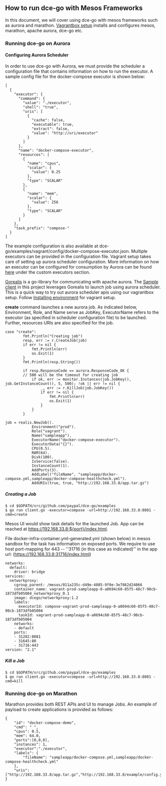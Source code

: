 ## How to run dce-go with Mesos Frameworks

In this document, we will cover using dce-go with mesos frameworks such as aurora and marathon. [Vagrantbox setup](https://github.com/paypal/dce-go/blob/master/docs/how-to-use.md) installs and configures  mesos, marathon, apache aurora, dce-go etc.

### Running dce-go on Aurora
#### Configuring Aurora Scheduler
In order to use dce-go with Aurora, we must provide the scheduler a configuration file that contains information on how to run the executor. 
A sample config file for the docker-compose executor is shown below:
```
[
  {
    "executor": {
      "command": {
        "value": "./executor",
        "shell": "true",
        "uris": [
          {
            "cache": false,
            "executable": true,
            "extract": false,
            "value": "http://uri/executor"
          }
        ]
      },
      "name": "docker-compose-executor",
      "resources": [
        {
          "name": "cpus",
          "scalar": {
            "value": 0.25
          },
          "type": "SCALAR"
        },
        {
          "name": "mem",
          "scalar": {
            "value": 256
          },
          "type": "SCALAR"
        }
      ]
    },
    "task_prefix": "compose-"
  }
]
```
The example configuration is also available at dce-go/examples/vagrant/config/docker-compose-executor.json. Multiple executors can be provided in the configuration file. Vagrant setup takes care of setting up aurora scheduler configuration.
More information on how an executor can be configured for consumption by Aurora can be found [here](https://github.com/apache/aurora/blob/master/docs/operations/configuration.md#custom-executors)
under the custom executors section.


[Gorealis](https://github.com/rdelval/gorealis) is a go-library for communicating with apache aurora. The [Sample client](https://github.com/paypal/dce-go/blob/opensource/examples/client.go) in this project leverages Gorealis to launch job using aurora scheduler. This is a quick way to try out aurora scheduler apis using our vagrantbox setup. Follow [Installing environment](environment.md) for vagrant setup.
 
**create** command launches a new aurora job. As indicated below, Environment, Role, and Name serve as JobKey, ExecutorName refers to the executor (as specified in scheduler configuration file) to be launched. Further, resources URIs are also specified for the job.

```
case "create":
		fmt.Println("Creating job")
		resp, err := r.CreateJob(job)
		if err != nil {
			fmt.Println(err)
			os.Exit(1)
		}
		fmt.Println(resp.String())

		if resp.ResponseCode == aurora.ResponseCode_OK {
		// 500 will be the timeout for creating job
			if ok, err := monitor.Instances(job.JobKey(), job.GetInstanceCount(), 5, 500); !ok || err != nil {
				_, err := r.KillJob(job.JobKey())
				if err != nil {
					fmt.Println(err)
					os.Exit(1)
				}
			}
		}
```

```
job = realis.NewJob().
			Environment("prod").
			Role("vagrant").
			Name("sampleapp").
			ExecutorName("docker-compose-executor").
			ExecutorData("{}").
			CPU(0.5).
			RAM(64).
			Disk(100).
			IsService(false).
			InstanceCount(1).
			AddPorts(3).
			AddLabel("fileName", "sampleapp/docker-compose.yml,sampleapp/docker-compose-healthcheck.yml").
			AddURIs(true, true, "http://192.168.33.8/app.tar.gz")
```

##### Creating a Job
```
$ cd $GOPATH/src/github.com/paypal/dce-go/examples 
$ go run client.go -executor=compose -url=http://192.168.33.8:8081 -cmd=create
```
Mesos UI would show task details for the launched Job. App can be reached at https://192.168.33.8:${port}/index.html.

File docker-infra-container.yml-generated.yml (shown below) in mesos sandbox for the task has information on exposed ports.
We require to use host port-mapping for 443 -- ''31716 (in this case as indicated)'' in the app url:
(https://192.168.33.8:31716/index.html) 
```
networks:
  default:
    driver: bridge
services:
  networkproxy:
    cgroup_parent: /mesos/011a235c-d49e-4085-9f0e-3e7862d24066
    container_name: vagrant-prod-sampleapp-0-a0694c60-85f5-48c7-90cb-1873dfb05004_networkproxy_0.1
    image: dcego/networkproxy:1.2
    labels:
      executorId: compose-vagrant-prod-sampleapp-0-a0694c60-85f5-48c7-90cb-1873dfb05004
      taskId: vagrant-prod-sampleapp-0-a0694c60-85f5-48c7-90cb-1873dfb05004
    networks:
    - default
    ports:
    - 31282:8081
    - 31645:80
    - 31716:443
version: "2.1"
```

##### Kill a Job
```
$ cd $GOPATH/src/github.com/paypal/dce-go/examples 
$ go run client.go -executor=compose -url=http://192.168.33.8:8081 -cmd=kill
```


### Running dce-go on Marathon

Marathon provides both REST APIs and UI to manage Jobs. 
An example of payload to create applications is provided as follows:
```
{
    "id": "docker-compose-demo",
    "cmd": " ",
    "cpus": 0.5,
    "mem": 64.0,
    "ports":[0,0,0],
    "instances": 1,
    "executor":"./executor",
    "labels": {
        "fileName": "sampleapp/docker-compose.yml,sampleapp/docker-compose-healthcheck.yml"
    },
    "uris":["http://192.168.33.8/app.tar.gz","http://192.168.33.8/example/config.yaml","http://192.168.33.8/general.yaml","http://192.168.33.8/executor"]
}
```

